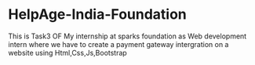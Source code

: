 # HelpAge-India-Foundation
This is Task3 OF My internship at sparks foundation as Web development intern where we have to create a payment gateway intergration on a website using Html,Css,Js,Bootstrap
